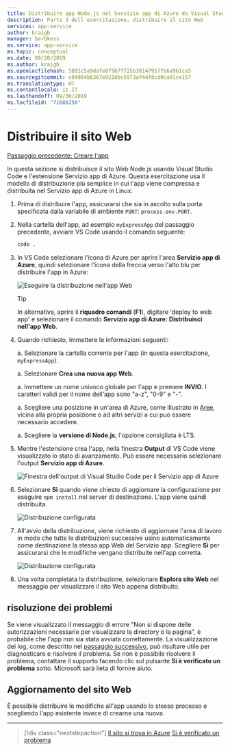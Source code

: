 ```yaml
---
title: Distribuire app Node.js nel Servizio app di Azure da Visual Studio Code
description: Parte 3 dell'esercitazione, distribuire il sito Web
services: app-service
author: kraigb
manager: barbkess
ms.service: app-service
ms.topic: conceptual
ms.date: 09/20/2019
ms.author: kraigb
ms.openlocfilehash: 5891c5a9dafe87987f725b38147957fb6a961ca5
ms.sourcegitcommit: c04984b6367e922dbc5973af44f8cd0ca81ce157
ms.translationtype: HT
ms.contentlocale: it-IT
ms.lasthandoff: 09/30/2019
ms.locfileid: "71686256"
---
```

# <a name="deploy-the-website"></a>Distribuire il sito Web

[Passaggio precedente: Creare l'app](tutorial-vscode-azure-app-service-node-02.md)

In questa sezione si distribuisce il sito Web Node.js usando Visual Studio Code e l'estensione Servizio app di Azure. Questa esercitazione usa il modello di distribuzione più semplice in cui l'app viene compressa e distribuita nel Servizio app di Azure in Linux.

1. Prima di distribuire l'app, assicurarsi che sia in ascolto sulla porta specificata dalla variabile di ambiente `PORT`: `process.env.PORT`.

1. Nella cartella dell'app, ad esempio `myExpressApp` del passaggio precedente, avviare VS Code usando il comando seguente:

    ```bash
    code .
    ```

1. In VS Code selezionare l'icona di Azure per aprire l'area **Servizio app di Azure**, quindi selezionare l'icona della freccia verso l'alto blu per distribuire l'app in Azure:

    ![Eseguire la distribuzione nell'app Web](media/deploy-azure/deploy.png)

    > [!TIP]
    > In alternativa, aprire il **riquadro comandi** (**F1**), digitare 'deploy to web app' e selezionare il comando **Servizio app di Azure: Distribuisci nell'app Web**.

1. Quando richiesto, immettere le informazioni seguenti:

    a. Selezionare la cartella corrente per l'app (in questa esercitazione, `myExpressApp`).

    a. Selezionare **Crea una nuova app Web**.

    a. Immettere un nome univoco globale per l'app e premere **INVIO**. I caratteri validi per il nome dell'app sono "a-z", "0-9" e "-".

    a. Scegliere una posizione in un'area di Azure, come illustrato in [Aree](https://azure.microsoft.com/regions/), vicina alla propria posizione o ad altri servizi a cui può essere necessario accedere.

    a. Scegliere la **versione di Node.js**; l'opzione consigliata è LTS.

1. Mentre l'estensione crea l'app, nella finestra **Output** di VS Code viene visualizzato lo stato di avanzamento. Può essere necessario selezionare l'output **Servizio app di Azure**.

    ![Finestra dell'output di Visual Studio Code per il Servizio app di Azure](media/deploy-azure/output-window.png)

1. Selezionare **Sì** quando viene chiesto di aggiornare la configurazione per eseguire `npm install` nel server di destinazione. L'app viene quindi distribuita.

    ![Distribuzione configurata](media/deploy-azure/server-build.png)

1. All'avvio della distribuzione, viene richiesto di aggiornare l'area di lavoro in modo che tutte le distribuzioni successive usino automaticamente come destinazione la stessa app Web del Servizio app. Scegliere **Sì** per assicurarsi che le modifiche vengano distribuite nell'app corretta.

    ![Distribuzione configurata](media/deploy-azure/save-configuration.png)

1. Una volta completata la distribuzione, selezionare **Esplora sito Web** nel messaggio per visualizzare il sito Web appena distribuito.

## <a name="troubleshooting"></a>risoluzione dei problemi

Se viene visualizzato il messaggio di errore "Non si dispone delle autorizzazioni necessarie per visualizzare la directory o la pagina", è probabile che l'app non sia stata avviata correttamente. La visualizzazione dei log, come descritto nel [passaggio successivo](tutorial-vscode-azure-app-service-node-04.md), può risultare utile per diagnosticare e risolvere il problema. Se non è possibile risolvere il problema, contattare il supporto facendo clic sul pulsante **Si è verificato un problema** sotto. Microsoft sarà lieta di fornire aiuto.

## <a name="updating-the-website"></a>Aggiornamento del sito Web

È possibile distribuire le modifiche all'app usando lo stesso processo e scegliendo l'app esistente invece di crearne una nuova.

----

> [!div class="nextstepaction"]
> [Il sito si trova in Azure](tutorial-vscode-azure-app-service-node-04.md) [Si è verificato un problema](https://www.research.net/r/PWZWZ52?tutorial=node-deployment-azureappservice&step=deploy-app)
